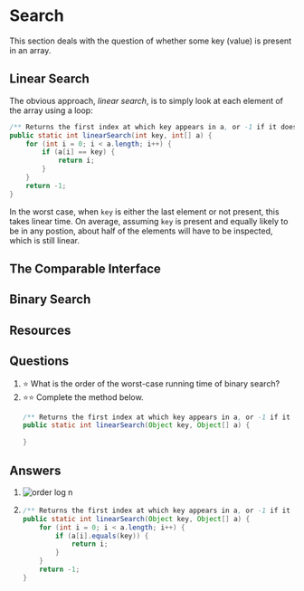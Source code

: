 # Search
This section deals with the question of whether some key (value) is present in an array.
## Linear Search
The obvious approach, *linear search*, is to simply look at each element of the array using a loop:

```java
/** Returns the first index at which key appears in a, or -1 if it does not. */
public static int linearSearch(int key, int[] a) {
    for (int i = 0; i < a.length; i++) {
        if (a[i] == key) {
            return i;
        }
    }
    return -1;
}
```

In the worst case, when `key` is either the last element or not present, this takes linear time. On average, assuming `key` is present and equally likely to be in any postion, about half of the elements will have to be inspected, which is still linear.
## The Comparable Interface
## Binary Search
## Resources
## Questions
1. :star: What is the order of the worst-case running time of binary search?
1. :star::star: Complete the method below.
    ```java
    /** Returns the first index at which key appears in a, or -1 if it does not. */
    public static int linearSearch(Object key, Object[] a) {
      
    }
    ```
## Answers
1. ![order log n](https://latex.codecogs.com/svg.latex?\Theta(\log&space;n))
1.
    ```java
    /** Returns the first index at which key appears in a, or -1 if it does not. */
    public static int linearSearch(Object key, Object[] a) {
        for (int i = 0; i < a.length; i++) {
            if (a[i].equals(key)) {
                return i;
            }
        }
        return -1;
    }    
    ```
    
